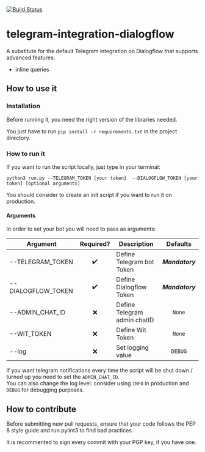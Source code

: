 [![Build Status](https://travis-ci.org/Davide95/telegram-integration-dialogflow.svg?branch=master)](https://travis-ci.org/Davide95/telegram-integration-dialogflow)

# telegram-integration-dialogflow
A substitute for the default Telegram integration on Dialogflow that supports advanced features:
* inline queries

## How to use it
### Installation
Before running it, you need the right version of the libraries needed.

You just have to run `pip install -r requirements.txt` in the project directory.

### How to run it
If you want to run the script locally, just type in your terminal:

 `python3 run.py --TELEGRAM_TOKEN [your token]  --DIALOGFLOW_TOKEN [your token] [optional arguments]` 

You should consider to create an init script if you want to run it on production.

#### Arguments
In order to set your bot you will need to pass as arguments:

|Argument           |Required?           |Description                  |Defaults         |
|-------------------|:------------------:|-----------------------------|:---------------:|
|--TELEGRAM_TOKEN   | :heavy_check_mark: |Define Telegram bot Token    | **_Mandatory_** | 
|--DIALOGFLOW_TOKEN | :heavy_check_mark: |Define Dialogflow Token      | **_Mandatory_** |
|--ADMIN_CHAT_ID    | :x:                |Define Telegram admin chatID | `None`	         |
|--WIT_TOKEN        | :x:                |Define Wit Token             | `None`	         |
|--log              | :x:                |Set logging value            | `DEBUG`         |

If you want telegram notifications every time the script will be shut down / turned up you need to set the `ADMIN_CHAT_ID`.  
You can also change the log level: consider using `INFO` in production and `DEBUG` for debugging purposes.

## How to contribute
Before submitting new pull requests, ensure that your code follows the PEP 8 style guide and run pylint3 to find bad practices.

It is recommented to sign every commit with your PGP key, if you have one.
